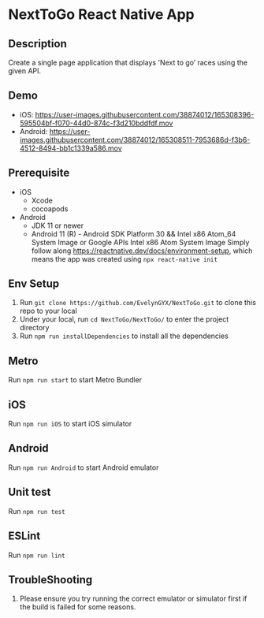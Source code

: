 NextToGo React Native App
==

## Description
Create a single page application that displays 'Next to go’ races using the given API.

## Demo
* iOS:
https://user-images.githubusercontent.com/38874012/165308396-595504bf-f070-44d0-874c-f3d210bddfdf.mov
* Android: 
https://user-images.githubusercontent.com/38874012/165308511-7953686d-f3b6-4512-8494-bb1c1339a586.mov

## Prerequisite
* iOS
  * Xcode
  * cocoapods
* Android
  * JDK 11 or newer
  * Android 11 (R) - Android SDK Platform 30 && Intel x86 Atom_64 System Image or Google APIs Intel x86 Atom System Image
Simply follow along https://reactnative.dev/docs/environment-setup, which means the app was created using `npx react-native init`

## Env Setup
1. Run `git clone https://github.com/EvelynGYX/NextToGo.git` to clone this repo to your local
2. Under your local, run `cd NextToGo/NextToGo/` to enter the project directory
3. Run `npm run installDependencies` to install all the dependencies

## Metro
Run `npm run start` to start Metro Bundler

## iOS
Run `npm run iOS` to start iOS simulator

## Android
Run `npm run Android` to start Android emulator

## Unit test
Run `npm run test`

## ESLint
Run `npm run lint`

## TroubleShooting
1. Please ensure you try running the correct emulator or simulator first if the build is failed for some reasons.

